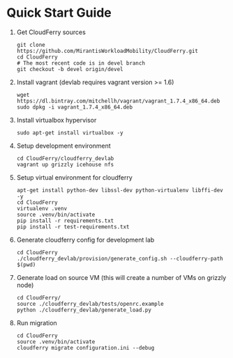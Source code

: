 # Quick Start Guide


1. Get CloudFerry sources
    ```
    git clone https://github.com/MirantisWorkloadMobility/CloudFerry.git
    cd CloudFerry
    # The most recent code is in devel branch
    git checkout -b devel origin/devel
    ```

2. Install vagrant (devlab requires vagrant version >= 1.6)
    ```
    wget https://dl.bintray.com/mitchellh/vagrant/vagrant_1.7.4_x86_64.deb
    sudo dpkg -i vagrant_1.7.4_x86_64.deb
    ```

3. Install virtualbox hypervisor
    ```
    sudo apt-get install virtualbox -y
    ```

4. Setup development environment
    ```
    cd CloudFerry/cloudferry_devlab
    vagrant up grizzly icehouse nfs
    ```

5. Setup virtual environment for cloudferry
    ```
    apt-get install python-dev libssl-dev python-virtualenv libffi-dev -y
    cd CloudFerry
    virtualenv .venv
    source .venv/bin/activate
    pip install -r requirements.txt
    pip install -r test-requirements.txt
    ```

6. Generate cloudferry config for development lab
    ```
    cd CloudFerry
    ./cloudferry_devlab/provision/generate_config.sh --cloudferry-path $(pwd)
    ```

7. Generate load on source VM (this will create a number of VMs on grizzly node)
    ```
    cd CloudFerry/
    source ./cloudferry_devlab/tests/openrc.example
    python ./cloudferry_devlab/generate_load.py
    ```

8. Run migration
    ```
    cd CloudFerry
    source .venv/bin/activate
    cloudferry migrate configuration.ini --debug
    ```
